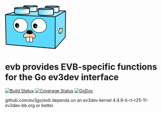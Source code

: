 ![Gopherbrick](gopherbrick.png)
# evb provides EVB-specific functions for the Go ev3dev interface

[![Build Status](https://travis-ci.org/ev3go/evb.svg?branch=master)](https://travis-ci.org/ev3go/evb) [![Coverage Status](https://coveralls.io/repos/ev3go/evb/badge.svg?branch=master&service=github)](https://coveralls.io/github/ev3go/evb?branch=master) [![GoDoc](https://godoc.org/github.com/ev3go/evb?status.svg)](https://godoc.org/github.com/ev3go/evb)

github.com/ev3go/evb depends on an ev3dev kernel 4.4.9-ti-rt-r25-11-ev3dev-bb.org or better.


